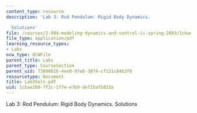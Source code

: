 ```yaml
---
content_type: resource
description: 'Lab 3: Rod Pendulum: Rigid Body Dynamics.

  Solutions'
file: /courses/2-004-modeling-dynamics-and-control-ii-spring-2003/1cbae2607f3c1f7ee7b9def25afb833a_Lab3Soln.pdf
file_type: application/pdf
learning_resource_types:
- Labs
ocw_type: OCWFile
parent_title: Labs
parent_type: CourseSection
parent_uid: 73890816-4ee0-9fe8-3874-cf121c84b3f8
resourcetype: Document
title: Lab3Soln.pdf
uid: 1cbae260-7f3c-1f7e-e7b9-def25afb833a
---
```

Lab 3: Rod Pendulum: Rigid Body Dynamics.
Solutions

